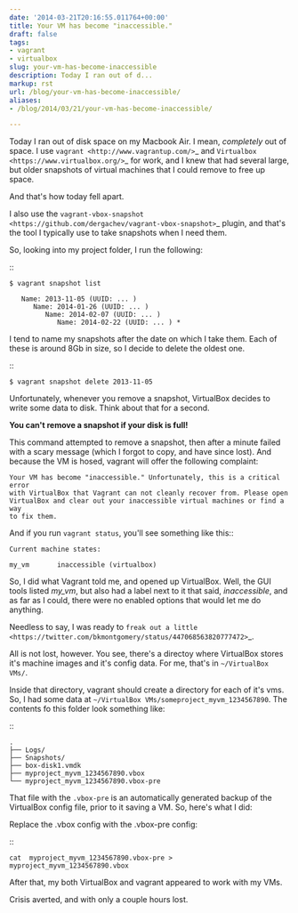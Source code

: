 ```yaml
---
date: '2014-03-21T20:16:55.011764+00:00'
title: Your VM has become "inaccessible."
draft: false
tags:
- vagrant
- virtualbox
slug: your-vm-has-become-inaccessible
description: Today I ran out of d...
markup: rst
url: /blog/your-vm-has-become-inaccessible/
aliases:
- /blog/2014/03/21/your-vm-has-become-inaccessible/

---
```


Today I ran out of disk space on my Macbook Air. I mean, *completely* out of
space. I use `vagrant <http://www.vagrantup.com/>`_ and
`Virtualbox <https://www.virtualbox.org/>`_ for work, and I knew that had
several large, but older snapshots of virtual machines that I could remove to
free up space.

And that's how today fell apart.

I also use the `vagrant-vbox-snapshot <https://github.com/dergachev/vagrant-vbox-snapshot>`_
plugin, and that's the tool I typically use to take snapshots when I need them.

So, looking into my project folder, I run the following:

::

    $ vagrant snapshot list

       Name: 2013-11-05 (UUID: ... )
          Name: 2014-01-26 (UUID: ... )
             Name: 2014-02-07 (UUID: ... )
                Name: 2014-02-22 (UUID: ... ) *

I tend to name my snapshots after the date on which I take them. Each of these
is around 8Gb in size, so I decide to delete the oldest one.

::

    $ vagrant snapshot delete 2013-11-05

Unfortunately, whenever you remove a snapshot, VirtualBox decides to write some
data to disk. Think about that for a second.

**You can't remove a snapshot if your disk is full!**

This command attempted to remove a snapshot, then after a minute failed with
a scary message (which I forgot to copy, and have since lost). And because the
VM is hosed, vagrant will offer the following complaint:


    Your VM has become "inaccessible." Unfortunately, this is a critical error
    with VirtualBox that Vagrant can not cleanly recover from. Please open
    VirtualBox and clear out your inaccessible virtual machines or find a way
    to fix them.

And if you run ``vagrant status``, you'll see something like this::

    Current machine states:

    my_vm       inaccessible (virtualbox)

So, I did what Vagrant told me, and opened up VirtualBox. Well, the GUI tools
listed *my_vm*, but also had a label next to it that said, *inaccessible*, and
as far as I could, there were no enabled options that would let me do anything.

Needless to say, I was ready to `freak out a little <https://twitter.com/bkmontgomery/status/447068563820777472>`_.

All is not lost, however. You see, there's a directoy where VirtualBox stores
it's machine images and it's config data. For me, that's in `~/VirtualBox VMs/`.

Inside that directory, vagrant should create a directory for each of it's
vms. So, I had some data at `~/VirtualBox VMs/someproject_myvm_1234567890`.
The contents fo this folder look something like:

::

    .
    ├── Logs/
    ├── Snapshots/
    ├── box-disk1.vmdk
    ├── myproject_myvm_1234567890.vbox
    └── myproject_myvm_1234567890.vbox-pre

That file with the `.vbox-pre` is an automatically generated backup of the
VirtualBox config file, prior to it saving a VM. So, here's what I did:

Replace the .vbox config with the .vbox-pre config:

::

    cat  myproject_myvm_1234567890.vbox-pre > myproject_myvm_1234567890.vbox

After that, my both VirtualBox and vagrant appeared to work with my VMs.

Crisis averted, and with only a couple hours lost.
